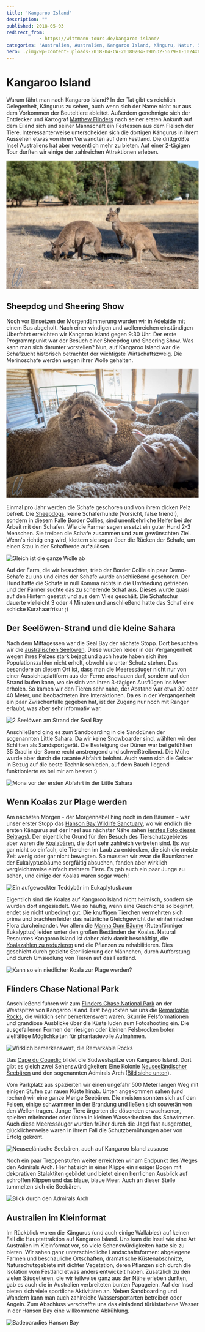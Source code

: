```yaml
---
title: 'Kangaroo Island'
description: ""
published: 2018-05-03
redirect_from: 
            - https://wittmann-tours.de/kangaroo-island/
categories: "Australien, Australien, Kangaroo Island, Känguru, Natur, Seebär, Seelöwe, Wildlife"
hero: ./img/wp-content-uploads-2018-04-CW-20180204-090532-5679-1-1024x683.jpg
---
```

# Kangaroo Island

Warum fährt man nach Kangaroo Island? In der Tat gibt es reichlich Gelegenheit, Kängurus zu sehen, auch wenn sich der Name nicht nur aus dem Vorkommen der Beuteltiere ableitet. Außerdem genehmigte sich der Entdecker und Kartograf [Matthew Flinders](https://de.wikipedia.org/wiki/Matthew_Flinders) nach seiner ersten Ankunft auf dem Eiland sich und seiner Mannschaft ein Festessen aus dem Fleisch der Tiere. Interessanterweise unterscheiden sich die dortigen Kängurus in ihrem Aussehen etwas von ihren Verwandten auf dem Festland. Die drittgrößte Insel Australiens hat aber wesentlich mehr zu bieten. Auf einer 2-tägigen Tour durften wir einige der zahlreichen Attraktionen erleben.

![Natürlich gibt es auf Kangaroo Island auch Kängurus!](./img/wp-content-uploads-2018-04-CW-20180204-090532-5679-1-1024x683.jpg)

<!--more-->

## Sheepdog und Sheering Show

Noch vor Einsetzen der Morgendämmerung wurden wir in Adelaide mit einem Bus abgeholt. Nach einer windigen und wellenreichen einstündigen Überfahrt erreichten wir Kangaroo Island gegen 9:30 Uhr. Der erste Programmpunkt war der Besuch einer Sheepdog und Sheering Show. Was kann man sich darunter vorstellen? Nun, auf Kangaroo Island war die Schafzucht historisch betrachtet der wichtigste Wirtschaftszweig. Die Merinoschafe werden wegen ihrer Wolle gehalten.

![Im Pfoteumdrehen hatte ein Hund die Demoschafe eingesammelt](./img/wp-content-uploads-2018-04-CW-20180203-100653-6028-1-1024x683.jpg)

Einmal pro Jahr werden die Schafe geschoren und von ihrem dicken Pelz befreit. Die [Sheepdogs](https://en.wikipedia.org/wiki/Sheep_dog), keine Schäferhunde (Vorsicht, false friend!), sondern in diesem Falle Border Collies, sind unentbehrliche Helfer bei der Arbeit mit den Schafen. Wie die Farmer sagen ersetzt ein guter Hund 2-3 Menschen. Sie treiben die Schafe zusammen und zum gewünschten Ziel. Wenn's richtig eng wird, klettern sie sogar über die Rücken der Schafe, um einen Stau in der Schafherde aufzulösen.

![Gleich ist die ganze Wolle ab](http://wittmann-tours.de/wp-content/uploads/2018/04/CW-20180203-102013-6040-1-1024x683.jpg)

Auf der Farm, die wir besuchten, trieb der Border Collie ein paar Demo-Schafe zu uns und eines der Schafe wurde anschließend geschoren. Der Hund hatte die Schafe in null Komma nichts in die Umfriedung getrieben und der Farmer suchte das zu scherende Schaf aus. Dieses wurde quasi auf den Hintern gesetzt und aus dem Vlies geschält. Die Schafschur dauerte vielleicht 3 oder 4 Minuten und anschließend hatte das Schaf eine schicke Kurzhaarfrisur ;)

## Der Seelöwen-Strand und die kleine Sahara

Nach dem Mittagessen war die Seal Bay der nächste Stopp. Dort besuchten wir die [australischen Seelöwen](https://de.wikipedia.org/wiki/Australischer_Seel%C3%B6we). Diese wurden leider in der Vergangenheit wegen ihres Pelzes stark bejagt und auch heute haben sich ihre Populationszahlen nicht erholt, obwohl sie unter Schutz stehen. Das besondere an diesem Ort ist, dass man die Meeressäuger nicht nur von einer Aussichtsplattform aus der Ferne anschauen darf, sondern auf den Strand laufen kann, wo sie sich von ihren 3-tägigen Ausflügen ins Meer erholen. So kamen wir den Tieren sehr nahe, der Abstand war etwa 30 oder 40 Meter, und beobachteten ihre Interaktionen. Da es in der Vergangenheit ein paar Zwischenfälle gegeben hat, ist der Zugang nur noch mit Ranger erlaubt, was aber sehr informativ war.

![2 Seelöwen am Strand der Seal Bay](http://wittmann-tours.de/wp-content/uploads/2018/04/CW-20180203-142116-5549-1-1024x683.jpg)

Anschließend ging es zum Sandboarding in die Sanddünen der sogenannten Little Sahara. Da wir keine Snowboarder sind, wählten wir den Schlitten als Sandsportgerät. Die Besteigung der Dünen war bei gefühlten 35 Grad in der Sonne recht anstrengend und schweißtreibend. Die Mühe wurde aber durch die rasante Abfahrt belohnt. Auch wenn sich die Geister in Bezug auf die beste Technik schieden, auf dem Bauch liegend funktionierte es bei mir am besten :)

![Mona vor der ersten Abfahrt in der Little Sahara](http://wittmann-tours.de/wp-content/uploads/2018/04/CW-20180203-152824-6057-1-1024x683.jpg)

## Wenn Koalas zur Plage werden

Am nächsten Morgen - der Morgennebel hing noch in den Bäumen - war unser erster Stopp das [Hanson Bay Wildlife Sanctuary](https://www.hansonbay.com.au/), wo wir endlich die ersten Kängurus auf der Insel aus nächster Nähe sahen ([erstes Foto dieses Beitrags](http://wittmann-tours.de/wp-content/uploads/2018/04/CW-20180204-090532-5679-1.jpg)). Der eigentliche Grund für den Besuch des Tierschutzgebietes aber waren die [Koalabären](https://de.wikipedia.org/wiki/Koala), die dort sehr zahlreich vertreten sind. Es war gar nicht so einfach, die Tierchen im Laub zu entdecken, die sich die meiste Zeit wenig oder gar nicht bewegten. So mussten wir zwar die Baumkronen der Eukalyptusbäume sorgfältig absuchen, fanden aber wirklich vergleichsweise einfach mehrere Tiere. Es gab auch ein paar Junge zu sehen, und einige der Koalas waren sogar wach!

![Ein aufgeweckter Teddybär im Eukaplytusbaum](http://wittmann-tours.de/wp-content/uploads/2018/04/CW-20180204-084003-5633-1-1024x683.jpg)

Eigentlich sind die Koalas auf Kangaroo Island nicht heimisch, sondern sie wurden dort angesiedelt. Wie so häufig, wenn eine Geschichte so beginnt, endet sie nicht unbedingt gut. Die knuffigen Tierchen vermehrten sich prima und brachten leider das natürliche Gleichgewicht der einheimischen Flora durcheinander. Vor allem die [Manna Gum Bäume](https://de.wikipedia.org/wiki/Rutenf%C3%B6rmiger_Eukalyptus) (Rutenförmiger Eukalyptus) leiden unter den großen Beständen der Koalas. Natural Resources Kangaroo Island ist daher aktiv damit beschäftigt, die [Koalazahlen zu reduzieren](http://www.naturalresources.sa.gov.au/kangarooisland/plants-and-animals/native-animals/koala-management) und die Pflanzen zu rehabilitieren. Dies geschieht durch gezielte Sterilisierung der Männchen, durch Aufforstung und durch Umsiedlung von Tieren auf das Festland.

![Kann so ein niedlicher Koala zur Plage werden?](http://wittmann-tours.de/wp-content/uploads/2018/04/CW-20180204-082851-5621-1-1024x683.jpg)

## Flinders Chase National Park

Anschließend fuhren wir zum [Flinders Chase National Park](https://en.wikipedia.org/wiki/Flinders_Chase_National_Park) an der Westspitze von Kangaroo Island. Erst beguckten wir uns die [Remarkable Rocks](https://en.wikipedia.org/wiki/Remarkable_Rocks), die wirklich sehr bemerkenswert waren. Skurrile Felsformationen und grandiose Ausblicke über die Küste luden zum Fotoshooting ein. Die ausgefallenen Formen der riesigen oder kleinen Felsbrocken boten vielfältige Möglichkeiten für phantasievolle Aufnahmen.

![Wirklich bemerkenswert, die Remarkable Rocks](http://wittmann-tours.de/wp-content/uploads/2018/04/CW-20180204-100357-5703-1-1024x683.jpg)

Das [Cape du Couedic](https://en.wikipedia.org/wiki/Cape_du_Couedic) bildet die Südwestspitze von Kangaroo Island. Dort gibt es gleich zwei Sehenswürdigkeiten: Eine Kolonie [Neuseeländischer Seebären](https://de.wikipedia.org/wiki/Neuseel%C3%A4ndischer_Seeb%C3%A4r) und den sogenannten Admirals Arch ([Bild siehe unten](http://wittmann-tours.de/wp-content/uploads/2018/04/CW-20180204-110354-5756-HDR-1.jpg)).

Vom Parkplatz aus spazierten wir einen ungefähr 500 Meter langen Weg mit einigen Stufen zur rauen Küste hinab. Unten angekommen sahen (und rochen) wir eine ganze Menge Seebären. Die meisten sonnten sich auf den Felsen, einige schwammen in der Brandung und ließen sich souverän von den Wellen tragen. Junge Tiere ärgerten die dösenden erwachsenen, spielten miteinander oder übten in kleinen Wasserbecken das Schwimmen. Auch diese Meeressäuger wurden früher durch die Jagd fast ausgerottet, glücklicherweise waren in ihrem Fall die Schutzbemühungen aber von Erfolg gekrönt.

![Neuseelänische Seebären, auch auf Kangaroo Island zusause](http://wittmann-tours.de/wp-content/uploads/2018/04/CW-20180204-111642-5789-1-1024x683.jpg)

Noch ein paar Treppenstufen weiter erreichten wir am Endpunkt des Weges den Admirals Arch. Hier hat sich in einer Klippe ein riesiger Bogen mit dekorativen Stalaktiten gebildet und bietet einen herrlichen Ausblick auf schroffen Klippen und das blaue, blaue Meer. Auch an dieser Stelle tummelten sich die Seebären.

![Blick durch den Admirals Arch](http://wittmann-tours.de/wp-content/uploads/2018/04/CW-20180204-110354-5756-HDR-1-1024x683.jpg)

## Australien im Kleinformat

Im Rückblick waren die Kängurus (und auch einige Wallabies) auf keinen Fall die Hauptattraktion auf Kangaroo Island. Uns kam die Insel wie eine Art Australien im Kleinformat vor, so viele Sehenswürdigkeiten hatte sie zu bieten. Wir sahen ganz unterschiedliche Landschaftsformen: abgelegene Farmen und beschauliche Ortschaften, dramatische Küstenabschnitte, Naturschutzgebiete mit dichter Vegetation, deren Pflanzen sich durch die Isolation vom Festland etwas anders entwickelt haben. Zusätzlich zu den vielen Säugetieren, die wir teilweise ganz aus der Nähe erleben durften, gab es auch die in Australien verbreiteten bunten Papageien. Auf der Insel bieten sich viele sportliche Aktivitäten an. Neben Sandboarding und Wandern kann man auch zahlreiche Wassersportarten betreiben oder Angeln. Zum Abschluss verschaffte uns das einladend türkisfarbene Wasser in der Hanson Bay eine willkommene Abkühlung.

![Badeparadies Hanson Bay](http://wittmann-tours.de/wp-content/uploads/2018/04/CW-20180204-141650-5816-1-1024x683.jpg)
